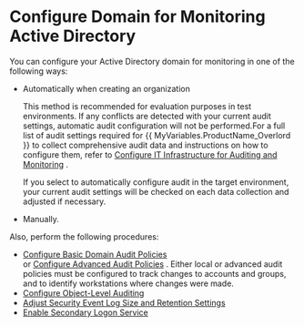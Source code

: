 # Configure Domain for Monitoring Active Directory

You can configure your Active Directory domain for monitoring in one of the following ways:

- Automatically when creating an organization

    This method is recommended for evaluation purposes in test environments. If any conflicts are detected with your current audit settings, automatic audit configuration will not be performed.For a full list of audit settings required for {{ MyVariables.ProductName_Overlord }} to collect comprehensive audit data and instructions on how to configure them, refer to [Configure IT Infrastructure for Auditing and Monitoring](../ConfigureITInfrastructure.md) .

    If you select to automatically configure audit in the target environment, your current audit settings will be checked on each data collection and adjusted if necessary.
- Manually.

Also, perform the following procedures:

- [Configure Basic Domain Audit Policies](/Configuration/AD/DomainAuditPolicies.md)  
		or [Configure Advanced Audit Policies](/Configuration/AD/AdvancedPolicy.md) . Either local or advanced audit policies must be configured to track changes to accounts and groups, and to identify workstations where changes were made.
- [Configure Object-Level Auditing](/Configuration/AD/ObjectLevel.md) 
- [Adjust Security Event Log Size and Retention Settings](/Configuration/AD/SecurityLogSize.md) 
- [Enable Secondary Logon Service](/Configuration/AD/SecondaryLogonService.md) 